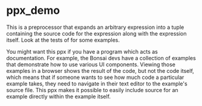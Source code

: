 ppx\_demo
=========

This is a preprocessor that expands an arbitrary expression into a tuple
containing the source code for the expression along with the expression itself.
Look at the tests of for some examples.

You might want this ppx if you have a program which acts as documentation. For
example, the Bonsai devs have a collection of examples that demonstrate how to
use various UI components. Viewing those examples in a browser shows the result
of the code, but not the code itself, which means that if someone wants to see
how much code a particular example takes, they need to navigate in their text
editor to the example's source file. This ppx makes it possible to easily
include source for an example directly within the example itself.
